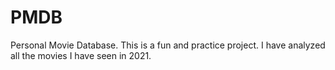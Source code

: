 # PMDB
Personal Movie Database. This is a fun and practice project. I have analyzed all the movies I have seen in 2021.
